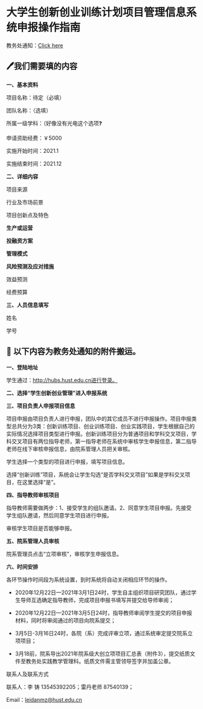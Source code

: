 # 大学生创新创业训练计划项目管理信息系统申报操作指南

教务处通知：[Click here](http://jwc.hust.edu.cn/info/1208/8845.htm)

## 🖊我们需要填的内容

**一、基本资料**

项目名称：待定（必填）

团队名称：（选填）

所属一级学科：（好像没有光电这个选项❓

申请资助经费：￥5000

实施开始时间：2021.1

实施结束时间：2021.12

**二、详细内容**

项目来源

行业及市场前景

项目创新点及特色

**生产或运营**

**投融资方案**

**管理模式**

**风险预测及应对措施**

效益预测

经费预算

**三、人员信息填写**

姓名

学号

## 🚗 以下内容为教务处通知的附件搬运。

**一、登陆地址**

学生通过：http://hubs.hust.edu.cn进行登录。          

**二、选择“学生创新创业管理”进入申报系统**

 

**三、项目负责人申报项目信息**

项目申报由项目负责人进行申报，团队中的其它成员不进行申报操作。项目申报类型总共分为3类：创新训练项目、创业训练项目、创业实践项目，学生根据自己的实际情况选择项目类型进行申报。创新训练项目分为普通项目和学科交叉项目，学科交叉项目有两位指导老师，第一指导老师在系统中审核学生申报信息，第二指导老师在线下审核申报信息，由院系管理人员把关审核。

学生选择一个类型的项目进行申报，填写项目信息。

选择“创新训练”项目，系统会让学生勾选“是否学科交叉项目”如果是学科交叉项目，在这里选择“是”。

 

**四、指导教师审核项目**

指导教师需要做两步：1、接受学生的组队邀请。2、同意学生项目申报。先接受学生组队邀请，然后同意学生项目进行申报。

审核学生项目是否能够申报。

 

**五、院系管理人员审核**

院系管理员点击“立项审核”，审核学生申报信息。

 

**六、时间安排**

各环节操作时间段为系统设置，到时系统将自动关闭相应环节的操作。

- 2020年12月22日—2021年3月1日24时，学生自主组织项目研究团队，通过学生导师互选确定指导教师，完成项目申报书填写并提交给导师审阅；

- 2020年12月22日—2021年3月5日24时，指导教师审阅学生提交的项目申报材料，同时将审阅通过的项目向院系提交；

- 3月5日-3月16日24时，各院（系）完成评审立项，通过系统审定提交院系立项项目；

- 3月18前，院系导出2021年院系级大创立项项目汇总表（附件3），提交纸质文件至教务处实践教学管理科。纸质文件需主管领导签字并加盖公章。

 

联系人及联系方式

联系人：李 铸  13545392205；雷丹老师  87540139；

Email：leidanmz@hust.edu.cn